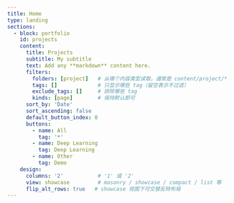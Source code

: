 ```yaml
---
title: Home
type: landing
sections:
  - block: portfolio
    id: projects
    content:
      title: Projects
      subtitle: My subtitle
      text: Add any **markdown** content here.
      filters:
        folders: [project]   # 从哪个内容类型读取，通常是 content/project/*
        tags: []             # 只显示哪些 tag（留空表示不过滤）
        exclude_tags: []     # 排除哪些 tag
        kinds: [page]        # 保持默认即可
      sort_by: 'Date'
      sort_ascending: false
      default_button_index: 0
      buttons:
        - name: All
          tag: '*'
        - name: Deep Learning
          tag: Deep Learning
        - name: Other
          tag: Demo
    design:
      columns: '2'           # '1' 或 '2'
      view: showcase         # masonry / showcase / compact / list 等
      flip_alt_rows: true   # showcase 视图下可交替反转布局
---
```

